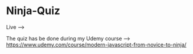 # Ninja-Quiz

Live --> 

The quiz has be done during my Udemy course --> https://www.udemy.com/course/modern-javascript-from-novice-to-ninja/
